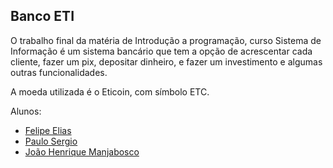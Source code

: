 ## Banco ETI

O trabalho final da matéria de Introdução a programação, curso Sistema de Informação é um sistema bancário que tem a opção de acrescentar cada cliente, fazer um pix, depositar dinheiro, e fazer um investimento e algumas outras funcionalidades.

A moeda utilizada é o Eticoin, com símbolo ETC.

Alunos: 
* [Felipe Elias](https://github.com/FelipeElias021)
* [Paulo Sergio](https://github.com/Paulooooj)
* [João Henrique Manjabosco](https://github.com/Manjabosco98)

